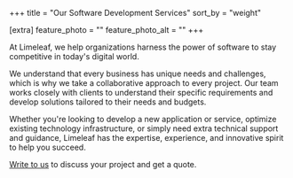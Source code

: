 +++
title = "Our Software Development Services"
sort_by = "weight"

[extra]
feature_photo = ""
feature_photo_alt = ""
+++

At Limeleaf, we help organizations harness the power of software to stay competitive in today's digital world.

We understand that every business has unique needs and challenges, which is why we take a collaborative approach to every project. Our team works closely with clients to understand their specific requirements and develop solutions tailored to their needs and budgets.

Whether you're looking to develop a new application or service, optimize existing technology infrastructure, or simply need extra technical support and guidance, Limeleaf has the expertise, experience, and innovative spirit to help you succeed.

[Write to us](https://limeleaf.io/contact/ "Contact us") to discuss your project and get a quote.

